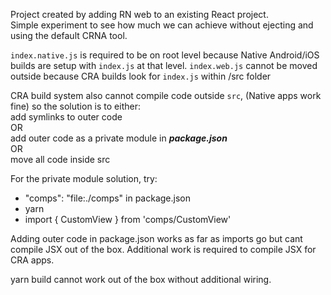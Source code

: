 Project created by adding RN web to an existing React project.   
Simple experiment to see how much we can achieve without ejecting and using the default CRNA tool.

```index.native.js``` is required to be on root level because Native Android/iOS builds are setup with ```index.js``` at that level.
```index.web.js``` cannot be moved outside because CRA builds look for ```index.js``` within /src folder

CRA build system also cannot compile code outside ```src```, (Native apps work fine) so the solution is to either:  
add symlinks to outer code   
OR  
add outer code as a private module in ***package.json***   
OR  
move all code inside src

For the private module solution, try:
- "comps": "file:./comps"  in package.json
- yarn
- import { CustomView } from 'comps/CustomView'

Adding outer code in package.json works as far as imports go but cant compile JSX out of the box. Additional work is required to compile JSX for CRA apps. 

yarn build cannot work out of the box without additional wiring. 